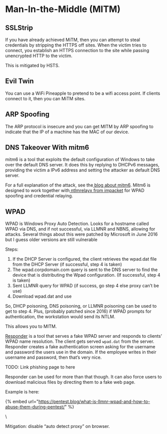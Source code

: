 # Man-In-the-Middle (MITM)

## SSLStrip

If you have already achieved MiTM, then you can attempt to steal credentials by stripping the HTTPS off sites. When the victim tries to connect, you establish an HTTPS connection to the site while passing unencrypted HTTP to the victim.

This is mitigated by HSTS.

## Evil Twin

You can use a WiFi Pineapple to pretend to be a wifi access point. If clients connect to it, then you can MiTM sites.

## ARP Spoofing

The ARP protocol is insecure and you can get MITM by ARP spoofing to indicate that the IP of a machine has the MAC of our device.

## DNS Takeover With mitm6

mitm6 is a tool that exploits the default configuration of Windows to take over the default DNS server. It does this by replying to DHCPv6 messages, providing the victim a IPv6 address and setting the attacker as default DNS server.&#x20;

For a full explanation of the attack, see the[ blog about mitm6](https://blog.fox-it.com/2018/01/11/mitm6-compromising-ipv4-networks-via-ipv6/). Mitm6 is designed to work together with[ ntlmrelayx from impacket](https://github.com/CoreSecurity/impacket) for WPAD spoofing and credential relaying.

## WPAD&#x20;



WPAD is Windows Proxy Auto Detection. Looks for a hostname called WPAD via DNS, and if not successful, via LLMNR and NBNS, allowing for attacks. Several things about this were patched by Microsoft in June 2016 but I guess older versions are still vulnerable

Steps:

1. If the DHCP Server is configured, the client retrieves the wpad.dat file from the DHCP Server (if successful, step 4 is taken)
2. The wpad.corpdomain.com query is sent to the DNS server to find the device that is distributing the Wpad configuration. (If successful, step 4 is taken)
3. Sent LLMNR query for WPAD (if success, go step 4 else proxy can’t be use)
4. Download wpad.dat and use

So, DHCP poisoning, DNS poisoning, or LLMNR poisoning can be used to get to step 4. Plus, (probably patched since 2016) if WPAD prompts for authentication, the workstation would send its NTLM.

This allows you to MITM.

[Responder](https://github.com/lgandx/Responder) is a tool that serves a fake WPAD server and responds to clients’ WPAD name resolution. The client gets served `wpad.dat` from the server. Responder creates a fake authentication screen asking for the username and password the users use in the domain. If the employee writes in their username and password, then that’s very nice.

TODO: Link phishing page to here

Responder can be used for more than that though. It can also force users to download malicious files by directing them to a fake web page.&#x20;

Example is here:

{% embed url="https://pentest.blog/what-is-llmnr-wpad-and-how-to-abuse-them-during-pentest/" %}

\


Mitigation: disable “auto detect proxy” on browser.
